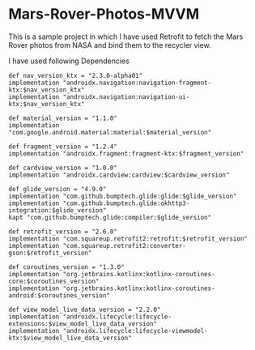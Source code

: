 # Mars-Rover-Photos-MVVM
This is a sample project in which I have used Retrofit to fetch the Mars Rover photos from NASA and bind them to the recycler view. 

I have used following Dependencies

    def nav_version_ktx = "2.3.0-alpha01"
    implementation "androidx.navigation:navigation-fragment-ktx:$nav_version_ktx"
    implementation "androidx.navigation:navigation-ui-ktx:$nav_version_ktx"

    def material_version = "1.1.0"
    implementation "com.google.android.material:material:$material_version"

    def fragment_version = "1.2.4"
    implementation "androidx.fragment:fragment-ktx:$fragment_version"

    def cardview_version = "1.0.0"
    implementation "androidx.cardview:cardview:$cardview_version"

    def glide_version = "4.9.0"
    implementation "com.github.bumptech.glide:glide:$glide_version"
    implementation "com.github.bumptech.glide:okhttp3-integration:$glide_version"
    kapt "com.github.bumptech.glide:compiler:$glide_version"

    def retrofit_version = "2.6.0"
    implementation "com.squareup.retrofit2:retrofit:$retrofit_version"
    implementation "com.squareup.retrofit2:converter-gson:$retrofit_version"

    def coroutines_version = "1.3.0"
    implementation "org.jetbrains.kotlinx:kotlinx-coroutines-core:$coroutines_version"
    implementation "org.jetbrains.kotlinx:kotlinx-coroutines-android:$coroutines_version"

    def view_model_live_data_version = "2.2.0"
    implementation "androidx.lifecycle:lifecycle-extensions:$view_model_live_data_version"
    implementation "androidx.lifecycle:lifecycle-viewmodel-ktx:$view_model_live_data_version"
